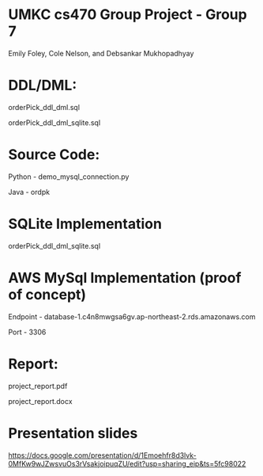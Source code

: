 # UMKC cs470 Group Project - Group 7
Emily Foley, Cole Nelson, and Debsankar Mukhopadhyay

# DDL/DML:
orderPick_ddl_dml.sql


orderPick_ddl_dml_sqlite.sql

# Source Code:
Python - demo_mysql_connection.py


Java - ordpk

# SQLite Implementation
orderPick_ddl_dml_sqlite.sql


# AWS MySql Implementation (proof of concept)
Endpoint - database-1.c4n8mwgsa6gv.ap-northeast-2.rds.amazonaws.com


Port - 3306

# Report:
project_report.pdf


project_report.docx

# Presentation slides
https://docs.google.com/presentation/d/1Emoehfr8d3lvk-0MfKw9wJZwsvuOs3rVsakjoipuqZU/edit?usp=sharing_eip&ts=5fc98022
